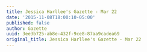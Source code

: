 ```yaml
---
title: Jessica Harllee's Gazette - Mar 22
date: '2015-11-08T18:00:10-05:00'
published: false
author: Gazette
uuid: 3ee3b725-ab8e-432f-9ce8-87aa9cadea69
original_title: Jessica Harllee's Gazette - Mar 22
---
```



